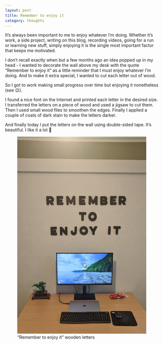 ```yaml
---
layout: post
title: Remember to enjoy it
category: thoughts
---
```


It’s always been important to me to enjoy whatever I’m doing. Whether it’s work, a side project, writing on this blog, recording videos, going for a run or learning new stuff, simply enjoying it is the single most important factor that keeps me motivated.

I don’t recall exactly when but a few months ago an idea popped up in my head - I wanted to decorate the wall above my desk with the quote “Remember to enjoy it” as a little reminder that I must enjoy whatever I’m doing. And to make it extra special, I wanted to cut each letter out of wood.

So I got to work making small progress over time but enjoying it nonetheless (see 😉).

I found a nice font on the Internet and printed each letter in the desired size. I transferred the letters on a piece of wood and used a jigsaw to cut them. Then I used small wood files to smoothen the edges. Finally I applied a couple of coats of dark stain to make the letters darker.

And finally today I put the letters on the wall using double-sided tape. It’s beautiful. I like it a lot 🙂

<figure>
  <img src="/assets/img/2022/10/25/remember-to-enjoy-it.jpg" alt="">
  <figcaption>“Remember to enjoy it” wooden letters</figcaption>
</figure>
